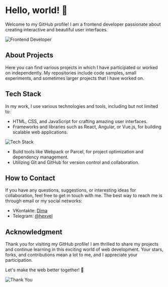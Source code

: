 # Hello, world! 👋

Welcome to my GitHub profile! I am a frontend developer passionate about creating interactive and beautiful user interfaces.

![Frontend Developer](https://654706.selcdn.ru/loftschool-files/blog/posts/70eab408510731539e7ca9eea5c5dc14_1681206206.png)

## About Projects

Here you can find various projects in which I have participated or worked on independently. My repositories include code samples, small experiments, and sometimes larger projects that I have worked on.

## Tech Stack

In my work, I use various technologies and tools, including but not limited to:

- HTML, CSS, and JavaScript for crafting amazing user interfaces.
- Frameworks and libraries such as React, Angular, or Vue.js, for building scalable web applications.

![Tech Stack](https://miro.medium.com/max/1200/1*mSfybWE_l_95BftMQqU50Q.png)

- Build tools like Webpack or Parcel, for project optimization and dependency management.
- Utilizing Git and GitHub for version control and collaboration.

## How to Contact

If you have any questions, suggestions, or interesting ideas for collaboration, feel free to get in touch with me. The best way to reach me is through email or my social networks:

- VKontakte: [Dima](https://vk.com/official_hexvel)
- Telegram: [@hexvel](https://t.me/hexvel)

## Acknowledgment

Thank you for visiting my GitHub profile! I am thrilled to share my projects and continue learning in this exciting world of web development. Your stars, forks, and contributions mean a lot to me, and I appreciate your participation.

Let's make the web better together! 🚀

![Thank You](http://lib.custis.ru/images/thumb/f/f5/%D0%9F%D1%80%D0%B8%D0%BD%D1%86%D0%B8%D0%BF_%D0%9F%D0%B0%D1%80%D0%B5%D1%82%D1%82%D0%BE_usability-%D1%82%D0%B5%D1%81%D1%82%D0%B8%D1%80%D0%BE%D0%B2%D0%B0%D0%BD%D0%B8%D1%8F._20%25_%D1%83%D1%81%D0%B8%D0%BB%D0%B8%D0%B9%2C_%D0%B4%D0%B0%D1%8E%D1%89%D0%B8%D0%B5_80%25_%D1%80%D0%B5%D0%B7%D1%83%D0%BB%D1%8C%D1%82%D0%B0%D1%82%D0%B0_%28%D0%90%D0%BD%D0%BD%D0%B0_%D0%A1%D0%B5%D0%B2%D0%B5%D1%80%D0%B8%D0%BD%D0%BA%D0%BE%2C_SQADays-11%29_.pdf/page0049-720px-%D0%9F%D1%80%D0%B8%D0%BD%D1%86%D0%B8%D0%BF_%D0%9F%D0%B0%D1%80%D0%B5%D1%82%D1%82%D0%BE_usability-%D1%82%D0%B5%D1%81%D1%82%D0%B8%D1%80%D0%BE%D0%B2%D0%B0%D0%BD%D0%B8%D1%8F._20%25_%D1%83%D1%81%D0%B8%D0%BB%D0%B8%D0%B9%2C_%D0%B4%D0%B0%D1%8E%D1%89%D0%B8%D0%B5_80%25_%D1%80%D0%B5%D0%B7%D1%83%D0%BB%D1%8C%D1%82%D0%B0%D1%82%D0%B0_%28%D0%90%D0%BD%D0%BD%D0%B0_%D0%A1%D0%B5%D0%B2%D0%B5%D1%80%D0%B8%D0%BD%D0%BA%D0%BE%2C_SQADays-11%29_.pdf.jpg)

